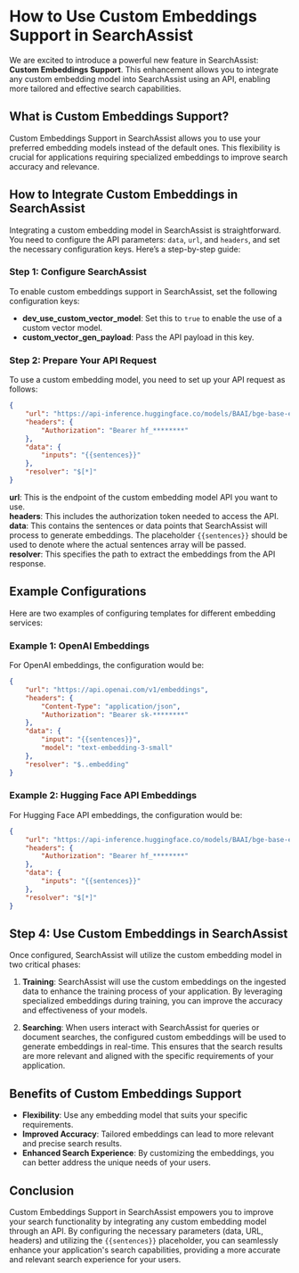 # How to Use Custom Embeddings Support in SearchAssist

We are excited to introduce a powerful new feature in SearchAssist: **Custom Embeddings Support**. This enhancement allows you to integrate any custom embedding model into SearchAssist using an API, enabling more tailored and effective search capabilities.

## What is Custom Embeddings Support?

Custom Embeddings Support in SearchAssist allows you to use your preferred embedding models instead of the default ones. This flexibility is crucial for applications requiring specialized embeddings to improve search accuracy and relevance.

## How to Integrate Custom Embeddings in SearchAssist

Integrating a custom embedding model in SearchAssist is straightforward. You need to configure the API parameters: `data`, `url`, and `headers`, and set the necessary configuration keys. Here’s a step-by-step guide:

### Step 1: Configure SearchAssist

To enable custom embeddings support in SearchAssist, set the following configuration keys:

- **dev_use_custom_vector_model**: Set this to `true` to enable the use of a custom vector model.
- **custom_vector_gen_payload**: Pass the API payload in this key.

### Step 2: Prepare Your API Request

To use a custom embedding model, you need to set up your API request as follows:

```json
{
    "url": "https://api-inference.huggingface.co/models/BAAI/bge-base-en-v1.5",
    "headers": {
        "Authorization": "Bearer hf_********"
    },
    "data": {
        "inputs": "{{sentences}}"
    },
    "resolver": "$[*]"
}
```


**url**: This is the endpoint of the custom embedding model API you want to use.  
**headers**: This includes the authorization token needed to access the API.  
**data**: This contains the sentences or data points that SearchAssist will process to generate embeddings. The placeholder `{{sentences}}` should be used to denote where the actual sentences array will be passed.  
**resolver**: This specifies the path to extract the embeddings from the API response.  


## Example Configurations

Here are two examples of configuring templates for different embedding services:

### Example 1: OpenAI Embeddings

For OpenAI embeddings, the configuration would be:

```json
{
    "url": "https://api.openai.com/v1/embeddings",
    "headers": {
        "Content-Type": "application/json",
        "Authorization": "Bearer sk-********"
    },
    "data": {
        "input": "{{sentences}}",
        "model": "text-embedding-3-small"
    },
    "resolver": "$..embedding"
}
```

### Example 2: Hugging Face API Embeddings

For Hugging Face API embeddings, the configuration would be:

```json
{
    "url": "https://api-inference.huggingface.co/models/BAAI/bge-base-en-v1.5",
    "headers": {
        "Authorization": "Bearer hf_********"
    },
    "data": {
        "inputs": "{{sentences}}"
    },
    "resolver": "$[*]"
}
```

## Step 4: Use Custom Embeddings in SearchAssist

Once configured, SearchAssist will utilize the custom embedding model in two critical phases:

1. **Training**: SearchAssist will use the custom embeddings on the ingested data to enhance the training process of your application. By leveraging specialized embeddings during training, you can improve the accuracy and effectiveness of your models.

2. **Searching**: When users interact with SearchAssist for queries or document searches, the configured custom embeddings will be used to generate embeddings in real-time. This ensures that the search results are more relevant and aligned with the specific requirements of your application.

## Benefits of Custom Embeddings Support

- **Flexibility**: Use any embedding model that suits your specific requirements.
- **Improved Accuracy**: Tailored embeddings can lead to more relevant and precise search results.
- **Enhanced Search Experience**: By customizing the embeddings, you can better address the unique needs of your users.

## Conclusion

Custom Embeddings Support in SearchAssist empowers you to improve your search functionality by integrating any custom embedding model through an API. By configuring the necessary parameters (data, URL, headers) and utilizing the `{{sentences}}` placeholder, you can seamlessly enhance your application's search capabilities, providing a more accurate and relevant search experience for your users.

